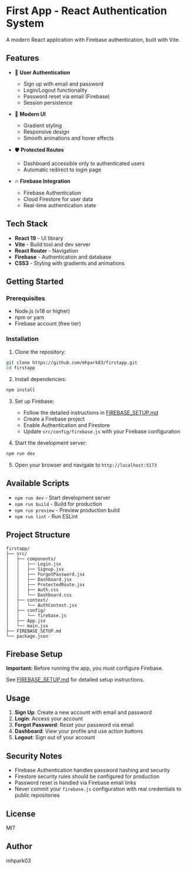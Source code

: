 # First App - React Authentication System

A modern React application with Firebase authentication, built with Vite.

## Features

- 🔐 **User Authentication**
  - Sign up with email and password
  - Login/Logout functionality
  - Password reset via email (Firebase)
  - Session persistence

- 🎨 **Modern UI**
  - Gradient styling
  - Responsive design
  - Smooth animations and hover effects

- 🛡️ **Protected Routes**
  - Dashboard accessible only to authenticated users
  - Automatic redirect to login page

- 🔥 **Firebase Integration**
  - Firebase Authentication
  - Cloud Firestore for user data
  - Real-time authentication state

## Tech Stack

- **React 19** - UI library
- **Vite** - Build tool and dev server
- **React Router** - Navigation
- **Firebase** - Authentication and database
- **CSS3** - Styling with gradients and animations

## Getting Started

### Prerequisites

- Node.js (v18 or higher)
- npm or yarn
- Firebase account (free tier)

### Installation

1. Clone the repository:
```bash
git clone https://github.com/mhpark03/firstapp.git
cd firstapp
```

2. Install dependencies:
```bash
npm install
```

3. Set up Firebase:
   - Follow the detailed instructions in [FIREBASE_SETUP.md](./FIREBASE_SETUP.md)
   - Create a Firebase project
   - Enable Authentication and Firestore
   - Update `src/config/firebase.js` with your Firebase configuration

4. Start the development server:
```bash
npm run dev
```

5. Open your browser and navigate to `http://localhost:5173`

## Available Scripts

- `npm run dev` - Start development server
- `npm run build` - Build for production
- `npm run preview` - Preview production build
- `npm run lint` - Run ESLint

## Project Structure

```
firstapp/
├── src/
│   ├── components/
│   │   ├── Login.jsx
│   │   ├── Signup.jsx
│   │   ├── ForgotPassword.jsx
│   │   ├── Dashboard.jsx
│   │   ├── ProtectedRoute.jsx
│   │   ├── Auth.css
│   │   └── Dashboard.css
│   ├── context/
│   │   └── AuthContext.jsx
│   ├── config/
│   │   └── firebase.js
│   ├── App.jsx
│   └── main.jsx
├── FIREBASE_SETUP.md
└── package.json
```

## Firebase Setup

**Important:** Before running the app, you must configure Firebase.

See [FIREBASE_SETUP.md](./FIREBASE_SETUP.md) for detailed setup instructions.

## Usage

1. **Sign Up**: Create a new account with email and password
2. **Login**: Access your account
3. **Forgot Password**: Reset your password via email
4. **Dashboard**: View your profile and use action buttons
5. **Logout**: Sign out of your account

## Security Notes

- Firebase Authentication handles password hashing and security
- Firestore security rules should be configured for production
- Password reset is handled via Firebase email links
- Never commit your `firebase.js` configuration with real credentials to public repositories

## License

MIT

## Author

mhpark03
